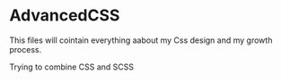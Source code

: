 # AdvancedCSS

This files will cointain everything aabout my Css design and my growth process. 

Trying to combine CSS and SCSS

